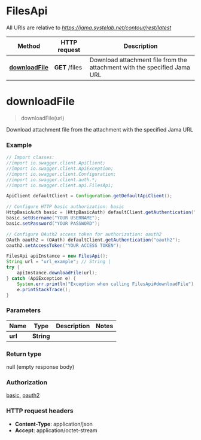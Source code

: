 # FilesApi

All URIs are relative to *https://jama.systelab.net/contour/rest/latest*

Method | HTTP request | Description
------------- | ------------- | -------------
[**downloadFile**](FilesApi.md#downloadFile) | **GET** /files | Download attachment file from the attachment with the specified Jama URL


<a name="downloadFile"></a>
# **downloadFile**
> downloadFile(url)

Download attachment file from the attachment with the specified Jama URL



### Example
```java
// Import classes:
//import io.swagger.client.ApiClient;
//import io.swagger.client.ApiException;
//import io.swagger.client.Configuration;
//import io.swagger.client.auth.*;
//import io.swagger.client.api.FilesApi;

ApiClient defaultClient = Configuration.getDefaultApiClient();

// Configure HTTP basic authorization: basic
HttpBasicAuth basic = (HttpBasicAuth) defaultClient.getAuthentication("basic");
basic.setUsername("YOUR USERNAME");
basic.setPassword("YOUR PASSWORD");

// Configure OAuth2 access token for authorization: oauth2
OAuth oauth2 = (OAuth) defaultClient.getAuthentication("oauth2");
oauth2.setAccessToken("YOUR ACCESS TOKEN");

FilesApi apiInstance = new FilesApi();
String url = "url_example"; // String | 
try {
    apiInstance.downloadFile(url);
} catch (ApiException e) {
    System.err.println("Exception when calling FilesApi#downloadFile");
    e.printStackTrace();
}
```

### Parameters

Name | Type | Description  | Notes
------------- | ------------- | ------------- | -------------
 **url** | **String**|  |

### Return type

null (empty response body)

### Authorization

[basic](../README.md#basic), [oauth2](../README.md#oauth2)

### HTTP request headers

 - **Content-Type**: application/json
 - **Accept**: application/octet-stream

